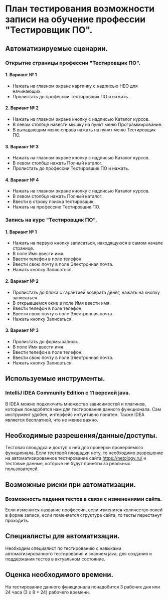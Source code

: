 # План тестирования возможности записи на обучение профессии "Тестировщик ПО".
## Автоматизируемые сценарии.
### Открытие страницы профессии "Тестировщик ПО".
#### 1. Вариант № 1
* Нажать на главном экране картинку с надписью НЕО для начинающих.
* Пролистать до профессии Тестировщик ПО и нажать.

#### 2. Вариант № 2
* Нажать на главном экране кнопку с надписью Каталог курсов.
* В левом столбце навести мышку на пункт меню Программирование.
* В выпадающим меню справа нажать на пункт меню Тестировщик ПО.

#### 3. Вариант № 3
* Нажать на главном экране кнопку с надписью Каталог курсов.
* В левом столбце нажать Полный каталог.
* Пролистать до профессии Тестировщик ПО и нажать.

#### 4. Вариант № 4
* Нажать на главном экране кнопку с надписью Каталог курсов.
* В левом столбце нажать Полный каталог.
* Ввести в строку поиска тестировщик.
* Нажать на профессию Тестировщик ПО.

### Запись на курс "Тестировщик ПО".
#### 1. Вариант № 1
* Нажать на первую кнопку записаться, находящуюся в самом начале странице.
* В поле Имя ввести имя.
* Ввести телефон в поле телефон.
* Ввести свою почту в поле Электронная почта.
* Нажать кнопку Записаться.

#### 2. Вариант № 2
* Пролистать до блока с гарантией возврата денег, нажать на кнопку записаться.
* В открывшемся окне в поле Имя ввести имя.
* Ввести телефон в поле телефон.
* Ввести свою почту в поле Электронная почта.
* Нажать кнопку Записаться.

#### 3. Вариант № 3
* Пролистать до формы записи.
* В поле Имя ввести имя.
* Ввести телефон в поле телефон.
* Ввести свою почту в поле Электронная почта.
* Нажать кнопку Записаться.

## Используемые инструменты.
### IntelliJ IDEA Community Edition с 11 версией java.
В IDEA можно подключить множество зависимостей и плагинов, которые понадобятся нам для тестирования данного функционала. Сам инструмент удобен, интерфейс интуитивно понятен. Также IDEA является бесплатной, что не менее важно.

## Необходимые разрешения/данные/доступы.
Тестовая площадка и доступ к ней для проверки проверяемого функционала. 
Если тестовой площадки нету, то необходимо разрешение на автоматизированное тестирование сайта https://netology.ru/ и тестовые данные, которые не будут приняты за реальных пользователей.

## Возможные риски при автоматизации.
### Возможность падения тестов в связи с изменениями сайта.
Если изменится название профессии, если изменится количество полей в форме записи, если поменяется структура сайта, то тесты перестанут проходить.

## Специалисты для автоматизации.
Необходим специалист по тестированию с навыками автоматизированного тестирования и знанием java, для создания и поддержания тестов в актуальном состояние.

## Оценка необходимого времени.
На тестирование данного функционала понадобится 3 рабочих дня или 24 часа (3 х 8 = 24) рабочего времени.
